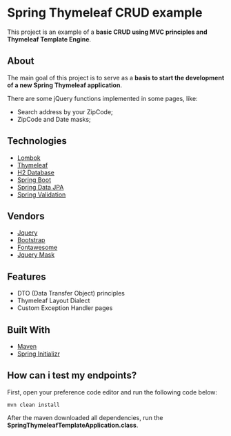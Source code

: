 # Spring Thymeleaf CRUD example

This project is an example of a **basic CRUD using MVC principles and Thymeleaf Template Engine**.

## About

The main goal of this project is to serve as a **basis to start the development of a new Spring Thymeleaf application**.

There are some jQuery functions implemented in some pages, like:
- Search address by your ZipCode;
- ZipCode and Date masks;

## Technologies

- [Lombok](https://projectlombok.org)
- [Thymeleaf](https://www.thymeleaf.org)
- [H2 Database](https://www.h2database.com/html/quickstart.html)
- [Spring Boot](https://spring.io/projects/spring-boot)
- [Spring Data JPA](https://spring.io/projects/spring-data-jpa)
- [Spring Validation](https://beanvalidation.org)

## Vendors

- [Jquery](https://jquery.com)
- [Bootstrap](https://getbootstrap.com)
- [Fontawesome](https://fontawesome.com)
- [Jquery Mask](https://igorescobar.github.io/jQuery-Mask-Plugin)

## Features

- DTO (Data Transfer Object) principles
- Thymeleaf Layout Dialect
- Custom Exception Handler pages

## Built With

- [Maven](https://maven.apache.org/index.html)
- [Spring Initializr](https://start.spring.io/#!type=maven-project&language=java&platformVersion=2.5.3.RELEASE&packaging=jar&jvmVersion=11&groupId=com.example&artifactId=thymeleaf&name=SpringThymeleafCRUD&description=Demo%20project%20for%20Spring%20Boot&packageName=com.example.thymeleaf&dependencies=web,devtools,h2,validation,thymeleaf,data-jpa,lombok)

## How can i test my endpoints?

First, open your preference code editor and run the following code below:

```
mvn clean install
```

After the maven downloaded all dependencies, run the **SpringThymeleafTemplateApplication.class**.
